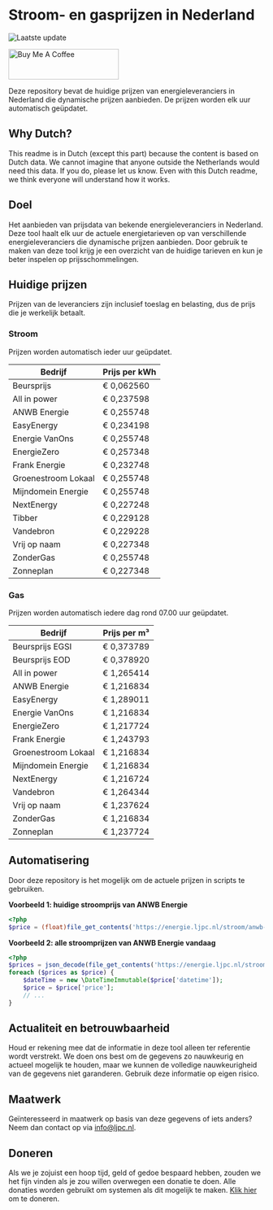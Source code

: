 # Stroom- en gasprijzen in Nederland

![Laatste update](https://img.shields.io/badge/laatste%20update-2024--08--18%2010%3A00%20CET-brightgreen)

<a href="https://www.buymeacoffee.com/Lars-" target="_blank"><img src="https://cdn.buymeacoffee.com/buttons/v2/default-orange.png" alt="Buy Me A Coffee" height="60" style="height: 60px !important;width: 217px !important;" ></a>

Deze repository bevat de huidige prijzen van energieleveranciers in Nederland die dynamische prijzen aanbieden. De prijzen worden elk uur automatisch geüpdatet.

## Why Dutch?

This readme is in Dutch (except this part) because the content is based on Dutch data. We cannot imagine that anyone outside the Netherlands would need this data. If you do, please let us know. Even with this Dutch readme, we think
everyone will understand how it works.

## Doel

Het aanbieden van prijsdata van bekende energieleveranciers in Nederland. Deze tool haalt elk uur de actuele energietarieven op van verschillende energieleveranciers die dynamische prijzen aanbieden. Door gebruik te maken van deze tool
krijg je een overzicht van de huidige tarieven en kun je beter inspelen op prijsschommelingen.

## Huidige prijzen

Prijzen van de leveranciers zijn inclusief toeslag en belasting, dus de prijs die je werkelijk betaalt.

### Stroom

Prijzen worden automatisch ieder uur geüpdatet.

 Bedrijf | Prijs per kWh 
---------|---------------
Beursprijs | € 0,062560
All in power | € 0,237598
ANWB Energie | € 0,255748
EasyEnergy | € 0,234198
Energie VanOns | € 0,255748
EnergieZero | € 0,257348
Frank Energie | € 0,232748
Groenestroom Lokaal | € 0,255748
Mijndomein Energie | € 0,255748
NextEnergy | € 0,227248
Tibber | € 0,229128
Vandebron | € 0,229228
Vrij op naam | € 0,227348
ZonderGas | € 0,255748
Zonneplan | € 0,227348


### Gas

Prijzen worden automatisch iedere dag rond 07.00 uur geüpdatet.

 Bedrijf | Prijs per m³ 
---------|--------------
Beursprijs EGSI | € 0,373789
Beursprijs EOD | € 0,378920
All in power | € 1,265414
ANWB Energie | € 1,216834
EasyEnergy | € 1,289011
Energie VanOns | € 1,216834
EnergieZero | € 1,217724
Frank Energie | € 1,243793
Groenestroom Lokaal | € 1,216834
Mijndomein Energie | € 1,216834
NextEnergy | € 1,216724
Vandebron | € 1,264344
Vrij op naam | € 1,237624
ZonderGas | € 1,216834
Zonneplan | € 1,237724


## Automatisering

Door deze repository is het mogelijk om de actuele prijzen in scripts te gebruiken.

**Voorbeeld 1: huidige stroomprijs van ANWB Energie**

```php
<?php
$price = (float)file_get_contents('https://energie.ljpc.nl/stroom/anwb-energie-nu.txt');

```

**Voorbeeld 2: alle stroomprijzen van ANWB Energie vandaag**

```php
<?php
$prices = json_decode(file_get_contents('https://energie.ljpc.nl/stroom/all-in-power-vandaag.json'),true);
foreach ($prices as $price) {
    $dateTime = new \DateTimeImmutable($price['datetime']);
    $price = $price['price'];
    // ...
}
```

## Actualiteit en betrouwbaarheid

Houd er rekening mee dat de informatie in deze tool alleen ter referentie wordt verstrekt. We doen ons best om de gegevens zo nauwkeurig en actueel mogelijk te houden, maar we kunnen de volledige nauwkeurigheid van de gegevens niet
garanderen. Gebruik deze informatie op eigen risico.

## Maatwerk

Geïnteresseerd in maatwerk op basis van deze gegevens of iets anders? Neem dan contact op
via [info@ljpc.nl](mailto:info@ljpc.nl?subject=Energie%20prijzen).

## Doneren

Als we je zojuist een hoop tijd, geld of gedoe bespaard hebben, zouden we het fijn vinden als je zou willen overwegen een
donatie te doen. Alle donaties worden gebruikt om systemen als dit mogelijk te
maken. [Klik hier](https://www.buymeacoffee.com/Lars-) om te doneren.
